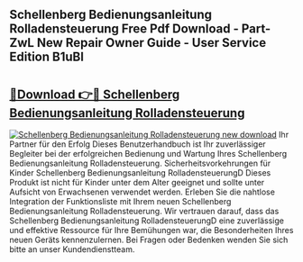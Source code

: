 ## Schellenberg Bedienungsanleitung Rolladensteuerung Free Pdf Download - Part-ZwL New Repair Owner Guide - User Service Edition B1uBl

# <h2><a href="http://df1c4hd.blite.top/?on=Schellenberg+Bedienungsanleitung+Rolladensteuerung">🔗Download 👉🔴 Schellenberg Bedienungsanleitung Rolladensteuerung</a></h2>

[![Schellenberg Bedienungsanleitung Rolladensteuerung new download](https://i.imgur.com/lujVjoI.png)](http://df1c4hd.blite.top/?on=Schellenberg+Bedienungsanleitung+Rolladensteuerung)
Ihr Partner für den Erfolg Dieses Benutzerhandbuch ist Ihr zuverlässiger Begleiter bei der erfolgreichen Bedienung und Wartung Ihres Schellenberg Bedienungsanleitung Rolladensteuerung. Sicherheitsvorkehrungen für Kinder Schellenberg Bedienungsanleitung RolladensteuerungD Dieses Produkt ist nicht für Kinder unter dem Alter geeignet und sollte unter Aufsicht von Erwachsenen verwendet werden. Erleben Sie die nahtlose Integration der Funktionsliste mit Ihrem neuen Schellenberg Bedienungsanleitung Rolladensteuerung. Wir vertrauen darauf, dass das Schellenberg Bedienungsanleitung RolladensteuerungD eine zuverlässige und effektive Ressource für Ihre Bemühungen war, die Besonderheiten Ihres neuen Geräts kennenzulernen. Bei Fragen oder Bedenken wenden Sie sich bitte an unser Kundendienstteam.

